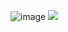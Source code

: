 ![image](https://github.com/user-attachments/assets/1c0122f2-181e-465e-b083-8c5c911ce15d) 
![](https://komarev.com/ghpvc/?username=Luthervonivory&color=blue)


